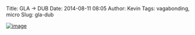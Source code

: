 Title: GLA -> DUB
Date: 2014-08-11 08:05
Author: Kevin
Tags: vagabonding, micro
Slug: gla-dub

[![image](/media/images/2014/08/wpid-wp-1407740690606.jpg "wp-1407740690606.jpg")](/media/images/2014/08/wpid-wp-1407740690606.jpg)
